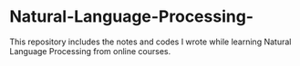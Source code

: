 # Natural-Language-Processing-
This repository includes the notes and codes I wrote while learning Natural Language Processing from online courses.
